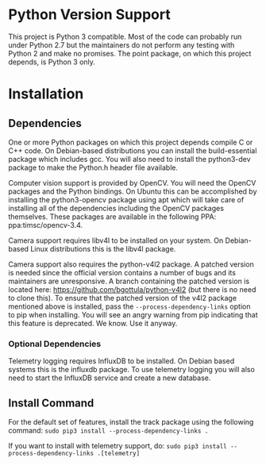 # Python Version Support

This project is Python 3 compatible. Most of the code can probably run under Python 2.7 but the maintainers do not perform any testing with Python 2 and make no promises. The point package, on which this project depends, is Python 3 only.

# Installation

## Dependencies
One or more Python packages on which this project depends compile C or C++ code. On Debian-based distributions you can install the build-essential package which includes gcc. You will also need to install the python3-dev package to make the Python.h header file available.

Computer vision support is provided by OpenCV. You will need the OpenCV packages and the Python bindings. On Ubuntu this can be accomplished by installing the python3-opencv package using apt which will take care of installing all of the dependencies including the OpenCV packages themselves. These packages are available in the following PPA: ppa:timsc/opencv-3.4.

Camera support requires libv4l to be installed on your system. On Debian-based Linux distributions this is the libv4l package.

Camera support also requires the python-v4l2 package. A patched version is needed since the official version contains a number of bugs and its maintainers are unresponsive. A branch containing the patched version is located here: https://github.com/bgottula/python-v4l2 (but there is no need to clone this). To ensure that the patched version of the v4l2 package mentioned above is installed, pass the `--process-dependency-links` option to pip when installing. You will see an angry warning from pip indicating that this feature is deprecated. We know. Use it anyway.

### Optional Dependencies
Telemetry logging requires InfluxDB to be installed. On Debian based systems this is the influxdb package. To use telemetry logging you will also need to start the InfluxDB service and create a new database.

## Install Command
For the default set of features, install the track package using the following command:
`sudo pip3 install --process-dependency-links .`

If you want to install with telemetry support, do:
`sudo pip3 install --process-dependency-links .[telemetry]`